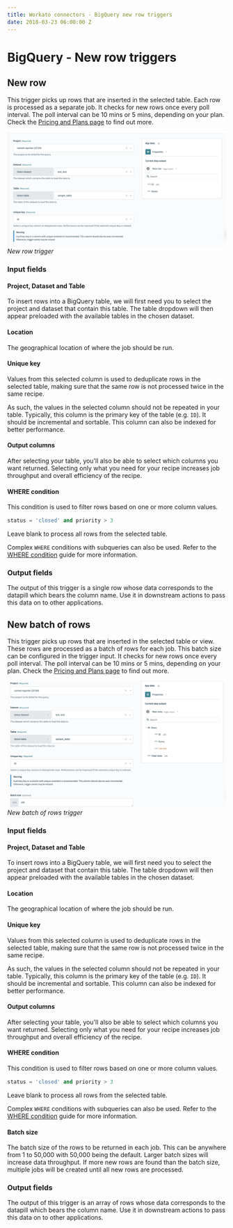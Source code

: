 ```yaml
---
title: Workato connectors - BigQuery new row triggers
date: 2018-03-23 06:00:00 Z
---
```


# BigQuery - New row triggers

## New row
This trigger picks up rows that are inserted in the selected table. Each row is processed as a separate job. It checks for new rows once every poll interval. The poll interval can be 10 mins or 5 mins, depending on your plan. Check the [Pricing and Plans page](https://www.workato.com/pricing?audience=general) to find out more.

![New row trigger](/assets/images/bigquery/new-row-trigger.png)
*New row trigger*

### Input fields
#### Project, Dataset and Table
To insert rows into a BigQuery table, we will first need you to select the project and dataset that contain this table. The table dropdown will then appear preloaded with the available tables in the chosen dataset.

#### Location
The geographical location of where the job should be run.

#### Unique key
Values from this selected column is used to deduplicate rows in the selected table, making sure that the same row is not processed twice in the same recipe.

As such, the values in the selected column should not be repeated in your table. Typically, this column is the primary key of the table (e.g. `ID`). It should be incremental and sortable. This column can also be indexed for better performance.

#### Output columns
After selecting your table, you'll also be able to select which columns you want returned. Selecting only what you need for your recipe increases job throughput and overall efficiency of the recipe.

#### WHERE condition
This condition is used to filter rows based on one or more column values.

```sql
status = 'closed' and priority > 3
```

Leave blank to process all rows from the selected table.

Complex `WHERE` conditions with subqueries can also be used. Refer to the [WHERE condition](/connectors/bigquery.md#where-condition) guide for more information.

### Output fields
The output of this trigger is a single row whose data corresponds to the datapill which bears the column name. Use it in downstream actions to pass this data on to other applications.

## New batch of rows
This trigger picks up rows that are inserted in the selected table or view. These rows are processed as a batch of rows for each job. This batch size can be configured in the trigger input. It checks for new rows once every poll interval. The poll interval can be 10 mins or 5 mins, depending on your plan. Check the [Pricing and Plans page](https://www.workato.com/pricing?audience=general) to find out more.

![New batch of rows trigger](/assets/images/bigquery/new-batch-of-rows-trigger.png)
*New batch of rows trigger*

### Input fields
#### Project, Dataset and Table
To insert rows into a BigQuery table, we will first need you to select the project and dataset that contain this table. The table dropdown will then appear preloaded with the available tables in the chosen dataset.

#### Location
The geographical location of where the job should be run.

#### Unique key
Values from this selected column is used to deduplicate rows in the selected table, making sure that the same row is not processed twice in the same recipe.

As such, the values in the selected column should not be repeated in your table. Typically, this column is the primary key of the table (e.g. `ID`). It should be incremental and sortable. This column can also be indexed for better performance.

#### Output columns 
After selecting your table, you'll also be able to select which columns you want returned. Selecting only what you need for your recipe increases job throughput and overall efficiency of the recipe.

#### WHERE condition
This condition is used to filter rows based on one or more column values.

```sql
status = 'closed' and priority > 3
```

Leave blank to process all rows from the selected table.

Complex `WHERE` conditions with subqueries can also be used. Refer to the [WHERE condition](/connectors/bigquery.md#where-condition) guide for more information.

#### Batch size
The batch size of the rows to be returned in each job. This can be anywhere from 1 to 50,000 with 50,000 being the default. Larger batch sizes will increase data throughput. If more new rows are found than the batch size, multiple jobs will be created until all new rows are processed.

### Output fields
The output of this trigger is an array of rows whose data corresponds to the datapill which bears the column name. Use it in downstream actions to pass this data on to other applications.
